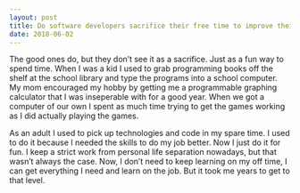 ```yaml
---
layout: post
title: Do software developers sacrifice their free time to improve their technical skills via learning and side projects after job?
date: 2018-06-02
---
```


<p>The good ones do, but they don’t see it as a sacrifice. Just as a fun way to spend time. When I was a kid I used to grab programming books off the shelf at the school library and type the programs into a school computer. My mom encouraged my hobby by getting me a programmable graphing calculator that I was inseperable with for a good year. When we got a computer of our own I spent as much time trying to get the games working as I did actually playing the games.</p><p>As an adult I used to pick up technologies and code in my spare time. I used to do it because I needed the skills to do my job better. Now I just do it for fun. I keep a strict work from personal life separation nowadays, but that wasn’t always the case. Now, I don’t need to keep learning on my off time, I can get everything I need and learn on the job. But it took me years to get to that level.</p>

